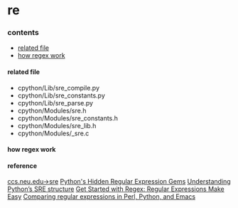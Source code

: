 # re

### contents

* [related file](#related-file)
* [how regex work](#how-regex-work)

#### related file
* cpython/Lib/sre_compile.py
* cpython/Lib/sre_constants.py
* cpython/Lib/sre_parse.py
* cpython/Modules/sre.h
* cpython/Modules/sre_constants.h
* cpython/Modules/sre_lib.h
* cpython/Modules/_sre.c

#### how regex work


#### reference
[ccs.neu.edu->sre](http://www.ccs.neu.edu/home/shivers/papers/sre.txt)
[Python's Hidden Regular Expression Gems](http://lucumr.pocoo.org/2015/11/18/pythons-hidden-re-gems/)
[Understanding Python’s SRE structure](https://blog.labix.org/2003/06/16/understanding-pythons-sre-structure)
[Get Started with Regex: Regular Expressions Make Easy](https://www.whoishostingthis.com/resources/regex/)
[Comparing regular expressions in Perl, Python, and Emacs](https://www.johndcook.com/blog/regex-perl-python-emacs/)
